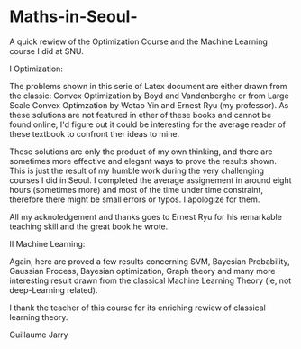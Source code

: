 # Maths-in-Seoul-
A quick rewiew of the Optimization Course and the Machine Learning course I did at SNU. 


I Optimization: 

The problems shown in this serie of Latex document are either drawn from the classic: Convex Optimization by Boyd and Vandenberghe or from Large Scale Convex Optimzation by Wotao Yin and Ernest Ryu (my professor). As these solutions are not featured in ether of these books and cannot be found online, I'd figure out it could be interesting for the average reader of these textbook to confront ther ideas to mine. 

These solutions are only the product of my own thinking, and there are sometimes more effective and elegant ways to prove the results shown. This is just the result of my humble work during the very challenging courses I did in Seoul. I completed the average assignement in around eight hours (sometimes more) and most of the time under time constraint, therefore there might be small errors or typos. I apologize for them. 

All my acknoledgement and thanks goes to Ernest Ryu for his remarkable teaching skill and the great book he wrote. 


II Machine Learning: 

Again, here are proved a few results concerning SVM, Bayesian Probability, Gaussian Process, Bayesian optimization, Graph theory and many more interesting result drawn from the classical Machine Learning Theory (ie, not deep-Learning related). 

I thank the teacher of this course for its enriching rewiew of classical learning theory. 

Guillaume Jarry
